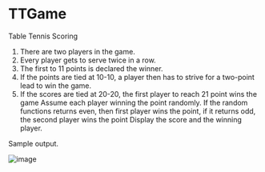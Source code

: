 # TTGame
 
Table Tennis Scoring
1. There are two players in the game.
2. Every player gets to serve twice in a row.
3. The first to 11 points is declared the winner.
4. If the points are tied at 10-10, a player then has to strive for a two-point lead to win the game.
5. If the scores are tied at 20-20, the first player to reach 21 point wins the game
Assume each player winning the point randomly. If the random functions returns even, then first player wins the
point, if it returns odd, the second player wins the point
Display the score and the winning player.


Sample output.


![image](https://user-images.githubusercontent.com/20265868/149997071-8b2fdd97-6c0d-4be4-be73-a0bda701188e.png)
